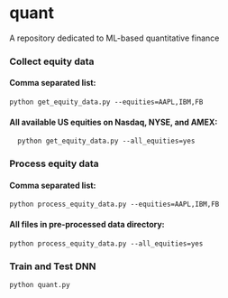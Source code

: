 # quant
A repository dedicated to ML-based quantitative finance

### Collect equity data
#### Comma separated list:
```
python get_equity_data.py --equities=AAPL,IBM,FB
```
#### All available US equities on Nasdaq, NYSE, and AMEX:
```
  python get_equity_data.py --all_equities=yes
```
### Process equity data
#### Comma separated list:
```
python process_equity_data.py --equities=AAPL,IBM,FB
```
#### All files in pre-processed data directory:
```
python process_equity_data.py --all_equities=yes
```
### Train and Test DNN
```
python quant.py
```
